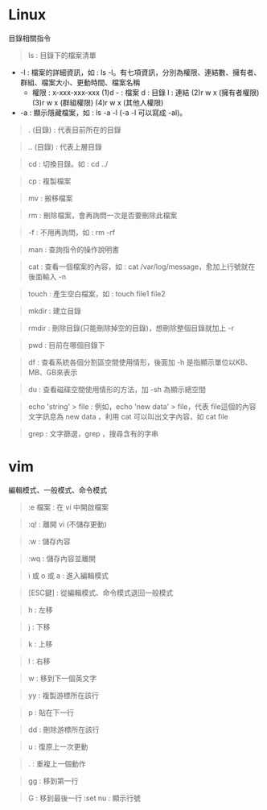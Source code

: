 # Linux

目錄相關指令
> ls : 目錄下的檔案清單
- -l : 檔案的詳細資訊，如 : ls -l。有七項資訊，分別為權限、連結數、擁有者、群組、檔案大小、更動時間、檔案名稱
    - 權限 : x-xxx-xxx-xxx
 (1)d 
    \- : 檔案 
    d : 目錄
    l : 連結
     (2)r w x (擁有者權限)  
     (3)r w x (群組權限)
     (4)r w x (其他人權限)
- -a : 顯示隱藏檔案，如 : ls -a -l (-a -l 可以寫成 -al)。
>. (目錄) : 代表目前所在的目錄

>.\. (目錄) : 代表上層目錄

>cd : 切換目錄。如 : cd ../

>cp : 複製檔案

>mv : 搬移檔案

>rm : 刪除檔案，會再詢問一次是否要刪除此檔案

>-f : 不用再詢問，如 : rm -rf

>man : 查詢指令的操作說明書

>cat : 查看一個檔案的內容，如 : cat /var/log/message，愈加上行號就在後面輸入 -n

>touch : 產生空白檔案，如 : touch file1 file2

>mkdir : 建立目錄

>rmdir : 刪除目錄(只能刪除掉空的目錄)，想刪除整個目錄就加上 -r

>pwd : 目前在哪個目錄下

> df : 查看系統各個分割區空間使用情形，後面加 -h 是指顯示單位以KB、MB、GB來表示

> du : 查看磁碟空間使用情形的方法，加 -sh 為顯示總空間 

> echo 'string' > file : 例如，echo 'new data' > file，代表 file這個的內容文字訊息為 new data ，利用 cat 可以叫出文字內容，如 cat file

> grep : 文字篩選，grep <string> ，搜尋含有<string>的字串

# vim
編輯模式、一般模式、命令模式
>:e 檔案 : 在 vi 中開啟檔案

>:q! : 離開 vi (不儲存更動)

>:w : 儲存內容

>:wq : 儲存內容並離開

>i 或 o 或 a : 進入編輯模式

>[ESC鍵] : 從編輯模式、命令模式退回一般模式

>h : 左移

>j : 下移

>k : 上移

>l : 右移

>w : 移到下一個英文字

>yy : 複製游標所在該行

>p : 貼在下一行

>dd : 刪除游標所在該行

>u : 復原上一次更動

>. : 重複上一個動作

>gg : 移到第一行

>G : 移到最後一行
>:set nu : 顯示行號

